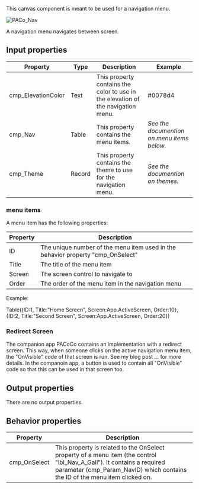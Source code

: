 This canvas component is meant to be used for a navigation menu.

![PACo_Nav](https://user-images.githubusercontent.com/35654198/197222505-7e7f42d7-9014-4471-a93a-c37c3f97a3e4.png)

A navigation menu navigates between screen.

## **Input properties**

| Property | Type | Description | Example |
| - | - | - | - |
| cmp_ElevationColor | Text | This property contains the color to use in the elevation of the navigation menu. | #0078d4 |
| cmp_Nav | Table | This property contains the menu items. | *See the documention on menu items below.* |
| cmp_Theme | Record | This property contains the theme to use for the navigation menu. | *See the documention on themes.* |

### menu items
A menu item has the following properties:

| Property | Description |
| - | - |
| ID | The unique number of the menu item used in the behavior property "cmp_OnSelect" |
| Title | The title of the menu item |
| Screen | The screen control to navigate to |
| Order | The order of the menu item in the navigation menu |

Example:

Table({ID:1, Title:"Home Screen", Screen:App.ActiveScreen, Order:10}, {ID:2, Title:"Second Screen", Screen:App.ActiveScreen, Order:20})

### Redirect Screen
The companion app PACoCo contains an implementation with a redirect screen. This way, when someone clicks on the active navigation menu item, 
the "OnVisible" code of that screen is run. See my blog post ... for more details. In the companoin app, a button is used to contain 
all "OnVisible" code so that this can be used in that screen too.

## **Output properties**

There are no output properties.

## **Behavior properties**

| Property | Description |
| - | - |
| cmp_OnSelect | This property is related to the OnSelect property of a menu item (the control "lbl_Nav_A_Gall"). It contains a required parameter (cmp_Param_NavID) which contains the ID of the menu item clicked on. |
